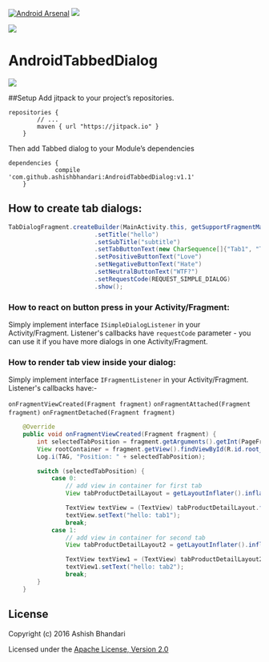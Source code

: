 [![Android Arsenal](https://img.shields.io/badge/Android%20Arsenal-AndroidTabbedDialog-green.svg?style=true)](https://android-arsenal.com/details/1/3318)  <a href="https://opensource.org/licenses/Apache-2.0" target="_blank"><img src="https://img.shields.io/badge/License-Apache_v2.0-blue.svg?style=flat"/></a> 

[![](https://jitpack.io/v/ashishbhandari/AndroidTabbedDialog.svg)](https://jitpack.io/#ashishbhandari/AndroidTabbedDialog)



# AndroidTabbedDialog


![](https://raw.githubusercontent.com/ashishbhandari/AndroidTabbedDialog/master/screenshots/test.gif)

##Setup
Add jitpack to your project’s repositories.

```
repositories {
        // ...
        maven { url "https://jitpack.io" }
    }
```

Then add Tabbed dialog to your Module’s dependencies

```
dependencies {
	         compile 'com.github.ashishbhandari:AndroidTabbedDialog:v1.1'
	}
```


## How to create tab dialogs:

```java
TabDialogFragment.createBuilder(MainActivity.this, getSupportFragmentManager())
                        .setTitle("hello")
                        .setSubTitle("subtitle")
                        .setTabButtonText(new CharSequence[]{"Tab1", "Tab2"})
                        .setPositiveButtonText("Love")
                        .setNegativeButtonText("Hate")
                        .setNeutralButtonText("WTF?")
                        .setRequestCode(REQUEST_SIMPLE_DIALOG)
                        .show();
```

### How to react on button press in your Activity/Fragment:
Simply implement interface `ISimpleDialogListener` in your Activity/Fragment. Listener's callbacks have `requestCode` parameter - you can use it if you have more dialogs in one Activity/Fragment.

### How to render tab view inside your dialog:
Simply implement interface `IFragmentListener` in your Activity/Fragment. Listener's callbacks have:-

`onFragmentViewCreated(Fragment fragment)`
`onFragmentAttached(Fragment fragment)`
`onFragmentDetached(Fragment fragment)`

```java
    @Override
    public void onFragmentViewCreated(Fragment fragment) {
        int selectedTabPosition = fragment.getArguments().getInt(PageFragment.ARG_DAY_INDEX, 0);
        View rootContainer = fragment.getView().findViewById(R.id.root_container);
        Log.i(TAG, "Position: " + selectedTabPosition);

        switch (selectedTabPosition) {
            case 0:
                // add view in container for first tab
                View tabProductDetailLayout = getLayoutInflater().inflate(R.layout.tab_one_layout, (ViewGroup) rootContainer);

                TextView textView = (TextView) tabProductDetailLayout.findViewById(R.id.text_view);
                textView.setText("hello: tab1");
                break;
            case 1:
                // add view in container for second tab
                View tabProductDetailLayout2 = getLayoutInflater().inflate(R.layout.tab_one_layout, (ViewGroup) rootContainer);

                TextView textView1 = (TextView) tabProductDetailLayout2.findViewById(R.id.text_view);
                textView1.setText("hello: tab2");
                break;
        }
    }
```

## License
Copyright (c) 2016 Ashish Bhandari

Licensed under the [Apache License, Version 2.0](http://www.apache.org/licenses/LICENSE-2.0.html)
